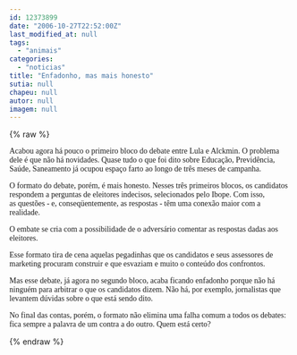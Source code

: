```yaml
---
id: 12373899
date: "2006-10-27T22:52:00Z"
last_modified_at: null
tags:
  - "animais"
categories:
  - "noticias"
title: "Enfadonho, mas mais honesto"
sutia: null
chapeu: null
autor: null
imagem: null
---
```

{% raw %}
<p><P><FONT face=Verdana>Acabou agora há pouco o primeiro bloco do debate entre Lula e Alckmin. O problema dele é que não há novidades. Quase tudo o que foi dito sobre Educação, Previdência, Saúde, Saneamento já ocupou espaço farto ao longo de três meses de campanha.</FONT></P></p>
<p><P><FONT face=Verdana>O formato do debate, porém, é mais honesto. Nesses três primeiros blocos, os candidatos respondem a perguntas de eleitores indecisos, selecionados pelo Ibope. Com isso, as&nbsp;questões - e, conseqüentemente, as respostas - têm uma conexão maior com a realidade.</FONT></P></p>
<p><P><FONT face=Verdana>O embate se cria com a possibilidade de o adversário comentar as respostas dadas aos eleitores.</FONT></P></p>
<p><P><FONT face=Verdana>Esse formato tira de cena aquelas pegadinhas que os candidatos e seus assessores de marketing procuram construir e que esvaziam e muito o conteúdo dos confrontos.</FONT></P></p>
<p><P><FONT face=Verdana>Mas esse debate, já agora no segundo bloco, acaba ficando enfadonho porque não há ninguém para arbitrar o que os candidatos dizem. Não há, por exemplo, jornalistas que levantem dúvidas sobre o que está sendo dito.</FONT></P></p>
<p><P><FONT face=Verdana>No final das contas, porém, o formato não elimina uma&nbsp;falha comum a todos os debates: fica sempre a palavra de um contra a do outro. Quem está certo?</FONT></P> </p>
{% endraw %}